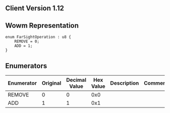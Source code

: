 ## Client Version 1.12

## Wowm Representation
```rust,ignore
enum FarSightOperation : u8 {
    REMOVE = 0;    
    ADD = 1;    
}

```
## Enumerators
| Enumerator | Original | Decimal Value | Hex Value | Description | Comment |
| --------- | -------- | ------------- | --------- | ----------- | ------- |
| REMOVE | 0 | 0 | 0x0 |  |  |
| ADD | 1 | 1 | 0x1 |  |  |
